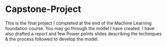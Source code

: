 # Capstone-Project
This is the final project I completed at the end of the Machine Learning foundation course. You may go through the model I have created. I have also drafted a report and few Power points slides describing the techniques & the process followed to develop the model.

